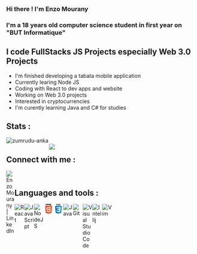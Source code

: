 ### Hi there ! I'm **Enzo Mourany**
### I'm a 18 years old computer science student in first year on "BUT Informatique"

## I code FullStacks JS Projects especially **Web 3.0 Projects**

- I'm finished developing a tabata mobile application
- Currently learing Node JS
- Coding with React to dev apps and website
- Working on Web 3.0 projects
- Interested in cryptocurrencies
- I'm curently learning Java and C# for studies


## Stats :

<a href="https://github.com/denvercoder1/github-readme-streak-stats" title="Go to Source">
  <img align="left" width=390 src="https://github-readme-streak-stats.herokuapp.com/?user=enzo-mourany&theme=react&border=61dafb&hide_border=true" alt="zumrudu-anka" />
</a>
<a href="https://github.com/anuraghazra/github-readme-stats" title="Go to Source">
  <img align="right" width=390 src="https://github-readme-stats.vercel.app/api?username=enzo-mourany&show_icons=true&theme=react&border_color=61dafb&hide_border=true" />
</a>

<br />

## Connect with me :


[<img align="left" alt="Enzo Mourany | LinkedIn" width="22px" src="https://cdn.jsdelivr.net/gh/devicons/devicon/icons/linkedin/linkedin-original.svg" />][linkedin]

<br />

## Languages and tools :

<p align="left"> 
<img align="left" alt="React" width="26px" src="https://cdn.jsdelivr.net/gh/devicons/devicon/icons/react/react-original.svg" />
  
<img align="left" alt="JavaScript" width="26px" src="https://cdn.jsdelivr.net/gh/devicons/devicon/icons/javascript/javascript-plain.svg" />
  
<img align="left" alt="NodeJS" width="26px" src="https://cdn.jsdelivr.net/gh/devicons/devicon/icons/nodejs/nodejs-original.svg" />
  
<img align="left" alt="HTML" width="26px" src="https://raw.githubusercontent.com/github/explore/80688e429a7d4ef2fca1e82350fe8e3517d3494d/topics/html/html.png" />
  
<img align="left" alt="CSS" width="26px" src="https://raw.githubusercontent.com/github/explore/80688e429a7d4ef2fca1e82350fe8e3517d3494d/topics/css/css.png" />
  
<img align="left" alt="Java" width="26px" src="https://cdn.jsdelivr.net/gh/devicons/devicon/icons/java/java-original.svg" />
  
<img align="left" alt="Git" width="26px" src="https://cdn.jsdelivr.net/gh/devicons/devicon/icons/git/git-original.svg" />
  
<img align="left" alt="Visual Studio Code" width="26px" src="https://cdn.jsdelivr.net/gh/devicons/devicon/icons/vscode/vscode-original.svg" />
  
<img align="left" alt="Intellij" width="26px" src="https://cdn.jsdelivr.net/gh/devicons/devicon/icons/intellij/intellij-original.svg" />

<img align="left" alt="Vim" width="26px" src="https://cdn.jsdelivr.net/gh/devicons/devicon/icons/vim/vim-original.svg" />
</p>





[linkedin]: https://www.linkedin.com/in/enzo-mourany-9b4a37228/
